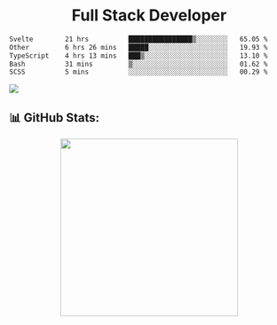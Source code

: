   <h1 align="center" font="bold">
Full Stack Developer 
</h1>

 <!--START_SECTION:waka-->

```txt
Svelte        21 hrs          ████████████████▒░░░░░░░░   65.05 %
Other         6 hrs 26 mins   █████░░░░░░░░░░░░░░░░░░░░   19.93 %
TypeScript    4 hrs 13 mins   ███▒░░░░░░░░░░░░░░░░░░░░░   13.10 %
Bash          31 mins         ▒░░░░░░░░░░░░░░░░░░░░░░░░   01.62 %
SCSS          5 mins          ░░░░░░░░░░░░░░░░░░░░░░░░░   00.29 %
```

<!--END_SECTION:waka-->

  <p align="start">
   
<a href="https://linkedin.com/in/Abhishek">
<img src="https://skillicons.dev/icons?i=cpp,java,python,html,css,js,postgres,mongodb,linux,bash,git,github,react,express,nodejs,nextjs,gcp,docker,vscode,postman,powershell,githubactions,&theme=dark&perline=10" />
</a>
</p>



## 📊 GitHub Stats:

 <div align="center">

 <!-- github streak start -->

<img width=320 src="https://github-readme-streak-stats.herokuapp.com/?user=Abhishek9503&layout=compact"  />

<!-- github streak end -->
